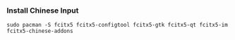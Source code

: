 ### Install Chinese Input
```
sudo pacman -S fcitx5 fcitx5-configtool	fcitx5-gtk fcitx5-qt fcitx5-im fcitx5-chinese-addons
```


